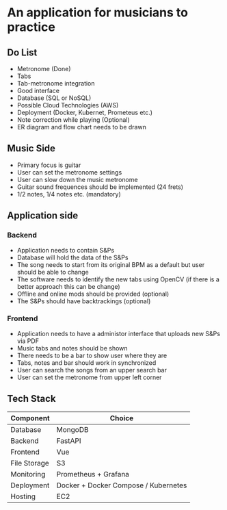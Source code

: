 # An application for musicians to practice
## Do List
- Metronome (Done)
- Tabs
- Tab-metronome integration
- Good interface
- Database (SQL or NoSQL)
- Possible Cloud Technologies (AWS)
- Deployment (Docker, Kubernet, Prometeus etc.)
- Note correction while playing (Optional)
- ER diagram and flow chart needs to be drawn

## Music Side
- Primary focus is guitar
- User can set the metronome settings
- User can slow down the music metronome
- Guitar sound frequences should be implemented (24 frets)
- 1/2 notes, 1/4 notes etc. (mandatory)

## Application side
### Backend
- Application needs to contain S&Ps
- Database will hold the data of the S&Ps
- The song needs to start from its original BPM as a default but user should be able to change
- The software needs to identify the new tabs using OpenCV (if there is a better approach this can be change)
- Offline and online mods should be provided (optional)
- The S&Ps should have backtrackings (optional)

### Frontend
- Application needs to have a administor interface that uploads new S&Ps via PDF
- Music tabs and notes should be shown
- There needs to be a bar to show user where they are
- Tabs, notes and bar should work in synchronized
- User can search the songs from an upper search bar
- User can set the metronome from upper left corner 

## Tech Stack
| Component  | Choice |
| ------------- | ------------- |
| Database  | MongoDB  |
| Backend  | FastAPI  |
| Frontend  | Vue  |
| File Storage  | S3 |
| Monitoring  | Prometheus + Grafana  |
| Deployment  | Docker + Docker Compose / Kubernetes |
| Hosting  | EC2  |
